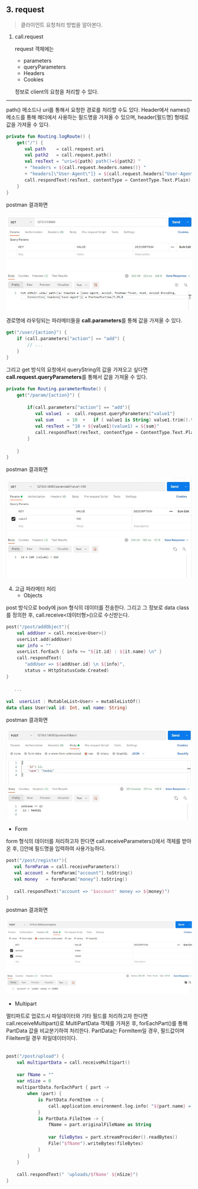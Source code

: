 ## 3. request
> 클라이언트 요청처리 방법을 알아본다.  

1. call.request 
   
    request 객체에는 
    - parameters 
    - queryParameters 
    - Headers 
    - Cookies 
    
    정보로 client의 요청을 처리할 수 있다.

----

path() 메소드나 uri를 통해서 요청한 경로를 처리할 수도 있다. Header에서 names() 메소드를 통해 해더에서 사용하는 필드명을 가져올 수 있으며, header[필드명] 형태로 값을 가져올 수 있다. 
   
~~~kotlin
private fun Routing.logRoute() {
    get("/") {
       val path    = call.request.uri
       val path2   = call.request.path()
       val resText = "uri=${path} path()=${path2} " 
       + "headers = ${call.request.headers.names()} " 
       + "headers[\"User-Agent\"]} = ${call.request.headers["User-Agent"]}"
       call.respondText(resText, contentType = ContentType.Text.Plain)
    }
}
~~~

postman 결과화면

![](images/request_1_postman.jpg)


경로명에 라우팅되는 파라메터들을 **call.parameters**를 통해 값을 가져올 수 있다. 
~~~kotlin
get("/user/{action}") {
    if (call.parameters["action"] == "add") {
        // ...
    }
}
~~~
그리고 get 방식의 요청에서 queryString의 값을 가져오고 싶다면 **call.request.queryParameters**를 통해서 값을 가져올 수 있다. 
~~~kotlin
private fun Routing.parameterRoute() {
    get("/param/{action}") {

        if(call.parameters["action"] == "add"){
           val value1  =  call.request.queryParameters["value1"]
           val sum     = 10  +   if ( value1 is String) value1.trim().toInt() else 0
           val resText = "10 + ${value1}(value1) = ${sum}"
           call.respondText(resText, contentType = ContentType.Text.Plain)
        }

    }
}

~~~

postman 결과화면

![](images/request_2_postman.jpg)

4. 고급 파라메터 처리 
   - Objects

post 방식으로 body에 json 형식의 데이터를 전송한다. 그리고 그 정보로 data class를 정의한 후, call.receive<데이터형>()으로 수신받는다.      
~~~kotlin
post("/post/addObject"){
    val addUser = call.receive<User>()
    userList.add(addUser)
    var info = ""
    userList.forEach { info += "${it.id} : ${it.name} \n" }
    call.respondText(
       "addUser => ${addUser.id} \n ${info}", 
       status = HttpStatusCode.Created)
}

   ...

val  userList : MutableList<User> = mutableListOf()
data class User(val id: Int, val name: String)

~~~

postman 결과화면

![](images/request_3_postman.jpg)     

   - Form 

form 형식의 데이터를 처리하고자 한다면 call.receiveParameters()에서 객체를 받아온 후, []안에 필드명을 입력하여 사용가능하다.     
~~~kotlin
post("/post/register"){
   val formParam = call.receiveParameters()
   val account = formParam["account"].toString()
   val money   = formParam["money"].toString()

   call.respondText("account => '$account' money => ${money}")
}

~~~

postman 결과화면

![](images/request_4_postman.jpg)


   - Multipart 

멀티파트로 업로드시 파일데이터와 기타 필드를 처리하고자 한다면 call.receiveMultipart()로 MultiPartData 객체를 가져온 후,
forEachPart()를 통해 PartData 값을 비교분기하여 처리한다. PartData는 FormItem일 경우, 필드값이며 FileItem일 경우 파일데이터이다. 

~~~kotlin

post("/post/upload") {
    val multipartData = call.receiveMultipart()

    var fName = ""
    var nSize = 0
    multipartData.forEachPart { part ->
        when (part) {
            is PartData.FormItem -> {
                call.application.environment.log.info( "${part.name} = ${part.value}" )
            }
            is PartData.FileItem -> {
                fName = part.originalFileName as String

                var fileBytes = part.streamProvider().readBytes()
                File("$fName").writeBytes(fileBytes)
            }
        }
    }

    call.respondText(" 'uploads/$fName' ${nSize}")
}

~~~
